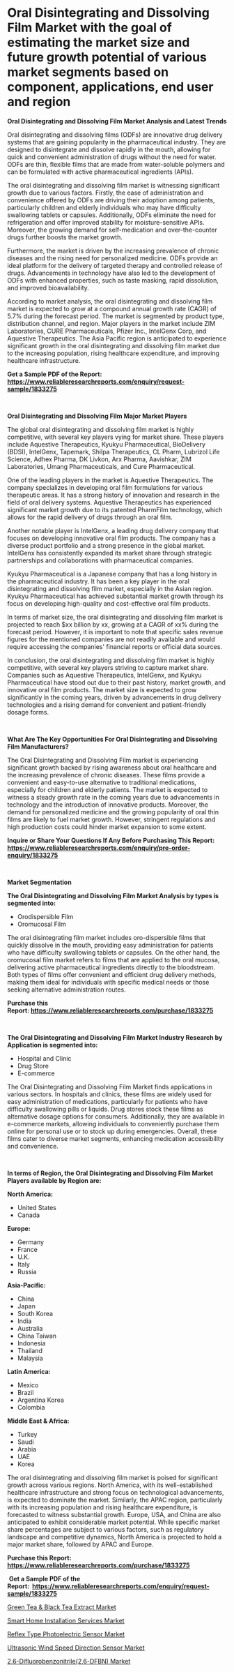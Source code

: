 <p><h1>Oral Disintegrating and Dissolving Film Market with the goal of estimating the market size and future growth potential of various market segments based on component, applications, end user and region</h1></p><p><strong>Oral Disintegrating and Dissolving Film Market Analysis and Latest Trends</strong></p>
<p><p>Oral disintegrating and dissolving films (ODFs) are innovative drug delivery systems that are gaining popularity in the pharmaceutical industry. They are designed to disintegrate and dissolve rapidly in the mouth, allowing for quick and convenient administration of drugs without the need for water. ODFs are thin, flexible films that are made from water-soluble polymers and can be formulated with active pharmaceutical ingredients (APIs).</p><p>The oral disintegrating and dissolving film market is witnessing significant growth due to various factors. Firstly, the ease of administration and convenience offered by ODFs are driving their adoption among patients, particularly children and elderly individuals who may have difficulty swallowing tablets or capsules. Additionally, ODFs eliminate the need for refrigeration and offer improved stability for moisture-sensitive APIs. Moreover, the growing demand for self-medication and over-the-counter drugs further boosts the market growth.</p><p>Furthermore, the market is driven by the increasing prevalence of chronic diseases and the rising need for personalized medicine. ODFs provide an ideal platform for the delivery of targeted therapy and controlled release of drugs. Advancements in technology have also led to the development of ODFs with enhanced properties, such as taste masking, rapid dissolution, and improved bioavailability.</p><p>According to market analysis, the oral disintegrating and dissolving film market is expected to grow at a compound annual growth rate (CAGR) of 5.7% during the forecast period. The market is segmented by product type, distribution channel, and region. Major players in the market include ZIM Laboratories, CURE Pharmaceuticals, Pfizer Inc., IntelGenx Corp, and Aquestive Therapeutics. The Asia Pacific region is anticipated to experience significant growth in the oral disintegrating and dissolving film market due to the increasing population, rising healthcare expenditure, and improving healthcare infrastructure.</p></p>
<p><strong>Get a Sample PDF of the Report:&nbsp; <a href="https://www.reliableresearchreports.com/enquiry/request-sample/1833275">https://www.reliableresearchreports.com/enquiry/request-sample/1833275</a></strong></p>
<p>&nbsp;</p>
<p><strong>Oral Disintegrating and Dissolving Film Major Market Players</strong></p>
<p><p>The global oral disintegrating and dissolving film market is highly competitive, with several key players vying for market share. These players include Aquestive Therapeutics, Kyukyu Pharmaceutical, BioDelivery (BDSI), IntelGenx, Tapemark, Shilpa Therapeutics, CL Pharm, Lubrizol Life Science, Adhex Pharma, DK Livkon, Arx Pharma, Aavishkar, ZIM Laboratories, Umang Pharmaceuticals, and Cure Pharmaceutical.</p><p>One of the leading players in the market is Aquestive Therapeutics. The company specializes in developing oral film formulations for various therapeutic areas. It has a strong history of innovation and research in the field of oral delivery systems. Aquestive Therapeutics has experienced significant market growth due to its patented PharmFilm technology, which allows for the rapid delivery of drugs through an oral film.</p><p>Another notable player is IntelGenx, a leading drug delivery company that focuses on developing innovative oral film products. The company has a diverse product portfolio and a strong presence in the global market. IntelGenx has consistently expanded its market share through strategic partnerships and collaborations with pharmaceutical companies.</p><p>Kyukyu Pharmaceutical is a Japanese company that has a long history in the pharmaceutical industry. It has been a key player in the oral disintegrating and dissolving film market, especially in the Asian region. Kyukyu Pharmaceutical has achieved substantial market growth through its focus on developing high-quality and cost-effective oral film products.</p><p>In terms of market size, the oral disintegrating and dissolving film market is projected to reach $xx billion by xx, growing at a CAGR of xx% during the forecast period. However, it is important to note that specific sales revenue figures for the mentioned companies are not readily available and would require accessing the companies' financial reports or official data sources.</p><p>In conclusion, the oral disintegrating and dissolving film market is highly competitive, with several key players striving to capture market share. Companies such as Aquestive Therapeutics, IntelGenx, and Kyukyu Pharmaceutical have stood out due to their past history, market growth, and innovative oral film products. The market size is expected to grow significantly in the coming years, driven by advancements in drug delivery technologies and a rising demand for convenient and patient-friendly dosage forms.</p></p>
<p>&nbsp;</p>
<p><strong>What Are The Key Opportunities For Oral Disintegrating and Dissolving Film Manufacturers?</strong></p>
<p><p>The Oral Disintegrating and Dissolving Film market is experiencing significant growth backed by rising awareness about oral healthcare and the increasing prevalence of chronic diseases. These films provide a convenient and easy-to-use alternative to traditional medications, especially for children and elderly patients. The market is expected to witness a steady growth rate in the coming years due to advancements in technology and the introduction of innovative products. Moreover, the demand for personalized medicine and the growing popularity of oral thin films are likely to fuel market growth. However, stringent regulations and high production costs could hinder market expansion to some extent.</p></p>
<p><strong>Inquire or Share Your Questions If Any Before Purchasing This Report: <a href="https://www.reliableresearchreports.com/enquiry/pre-order-enquiry/1833275">https://www.reliableresearchreports.com/enquiry/pre-order-enquiry/1833275</a></strong></p>
<p>&nbsp;</p>
<p><strong>Market Segmentation</strong></p>
<p><strong>The Oral Disintegrating and Dissolving Film Market Analysis by types is segmented into:</strong></p>
<p><ul><li>Orodispersible Film</li><li>Oromucosal Film</li></ul></p>
<p><p>The oral disintegrating film market includes oro-dispersible films that quickly dissolve in the mouth, providing easy administration for patients who have difficulty swallowing tablets or capsules. On the other hand, the oromucosal film market refers to films that are applied to the oral mucosa, delivering active pharmaceutical ingredients directly to the bloodstream. Both types of films offer convenient and efficient drug delivery methods, making them ideal for individuals with specific medical needs or those seeking alternative administration routes.</p></p>
<p><strong>Purchase this Report:&nbsp;<a href="https://www.reliableresearchreports.com/purchase/1833275">https://www.reliableresearchreports.com/purchase/1833275</a></strong></p>
<p>&nbsp;</p>
<p><strong>The Oral Disintegrating and Dissolving Film Market Industry Research by Application is segmented into:</strong></p>
<p><ul><li>Hospital and Clinic</li><li>Drug Store</li><li>E-commerce</li></ul></p>
<p><p>The Oral Disintegrating and Dissolving Film Market finds applications in various sectors. In hospitals and clinics, these films are widely used for easy administration of medications, particularly for patients who have difficulty swallowing pills or liquids. Drug stores stock these films as alternative dosage options for consumers. Additionally, they are available in e-commerce markets, allowing individuals to conveniently purchase them online for personal use or to stock up during emergencies. Overall, these films cater to diverse market segments, enhancing medication accessibility and convenience.</p></p>
<p>&nbsp;</p>
<p><strong>In terms of Region, the Oral Disintegrating and Dissolving Film Market Players available by Region are:</strong></p>
<p>
    <p> <strong> North America: </strong>
        <ul>
            <li>United States</li>
            <li>Canada</li>
        </ul>
        </p> 
    <p> <strong> Europe: </strong>
        <ul>
            <li>Germany</li>
            <li>France</li>
            <li>U.K.</li>
            <li>Italy</li>
            <li>Russia</li>
        </ul>
        </p> 
    <p> <strong> Asia-Pacific: </strong>
        <ul>
            <li>China</li>
            <li>Japan</li>
            <li>South Korea</li>
            <li>India</li>
            <li>Australia</li>
            <li>China Taiwan</li>
            <li>Indonesia</li>
            <li>Thailand</li>
            <li>Malaysia</li>
        </ul>
        </p> 
    <p> <strong> Latin America: </strong>
        <ul>
            <li>Mexico</li>
            <li>Brazil</li>
            <li>Argentina Korea</li>
            <li>Colombia</li>
        </ul>
        </p> 
    <p> <strong> Middle East & Africa: </strong>
        <ul>
            <li>Turkey</li>
            <li>Saudi</li>
            <li>Arabia</li>
            <li>UAE</li>
            <li>Korea</li>
        </ul>
    </p>
    </p>
<p><p>The oral disintegrating and dissolving film market is poised for significant growth across various regions. North America, with its well-established healthcare infrastructure and strong focus on technological advancements, is expected to dominate the market. Similarly, the APAC region, particularly with its increasing population and rising healthcare expenditure, is forecasted to witness substantial growth. Europe, USA, and China are also anticipated to exhibit considerable market potential. While specific market share percentages are subject to various factors, such as regulatory landscape and competitive dynamics, North America is projected to hold a major market share, followed by APAC and Europe.</p></p>
<p><strong>Purchase this Report: <a href="https://www.reliableresearchreports.com/purchase/1833275">https://www.reliableresearchreports.com/purchase/1833275</a></strong></p>
<p>&nbsp;<strong>Get a Sample PDF of the Report:&nbsp;&nbsp;<a href="https://www.reliableresearchreports.com/enquiry/request-sample/1833275">https://www.reliableresearchreports.com/enquiry/request-sample/1833275</a></strong></p>
<p><strong></strong></p>
<p><p><a href="https://www.linkedin.com/pulse/green-tea-amp-black-extract-market-share-new-trends/">Green Tea & Black Tea Extract Market</a></p><p><a href="https://www.linkedin.com/pulse/smart-home-installation-services-market-size-2023-2030/">Smart Home Installation Services Market</a></p><p><a href="https://github.com/ashepherd82/Market-Research-Report-List-1/blob/main/reflex-type-photoelectric-sensor-market.md">Reflex Type Photoelectric Sensor Market</a></p><p><a href="https://github.com/castoriffic/Market-Research-Report-List-1/blob/main/ultrasonic-wind-speed-direction-sensor-market.md">Ultrasonic Wind Speed Direction Sensor Market</a></p><p><a href="https://medium.com/@kanew14036/2-6-difluorobenzonitrile-2-6-dfbn-market-comprehensive-assessment-by-type-application-and-e1c64d3c0a41">2,6-Difluorobenzonitrile(2,6-DFBN) Market</a></p></p>